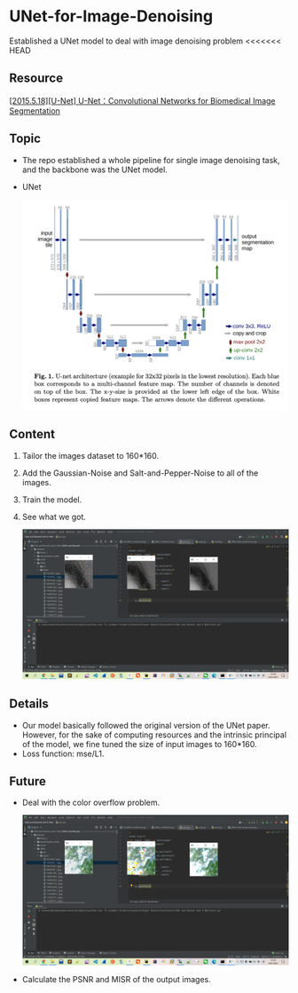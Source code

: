# UNet-for-Image-Denoising
Established a UNet model to deal with image denoising problem
<<<<<<< HEAD

## Resource

[[2015.5.18][U-Net] U-Net：Convolutional Networks for Biomedical Image Segmentation](https://arxiv.org/abs/1505.04597)

## Topic

- The repo established a whole pipeline for single image denoising task, and the backbone was the UNet model.

- UNet

  ![UNet](figs/UNet.png)

## Content

1. Tailor the images dataset to 160*160.

2. Add the Gaussian-Noise and Salt-and-Pepper-Noise to all of the images.

3. Train the model.

4. See what we got.

   ![250epoch](figs/250epoch.jpg)

## Details

- Our model basically followed the original version of the UNet paper. However, for the sake of computing resources and the intrinsic principal of the model, we fine tuned the size of input images to 160*160.
- Loss function: mse/L1.

## Future

- Deal with the color overflow problem.

  ![250epoch光影](figs/250epoch光影.jpg)

- Calculate the PSNR and MISR of the output images.